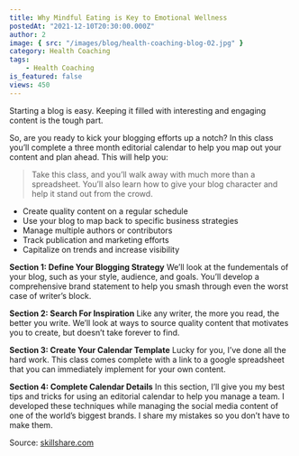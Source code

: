 ```yaml
---
title: Why Mindful Eating is Key to Emotional Wellness
postedAt: "2021-12-10T20:30:00.000Z"
author: 2
image: { src: "/images/blog/health-coaching-blog-02.jpg" }
category: Health Coaching
tags:
    - Health Coaching
is_featured: false
views: 450
---
```


Starting a blog is easy. Keeping it filled with interesting and engaging content is the tough part.

So, are you ready to kick your blogging efforts up a notch? In this class you’ll complete a three month editorial calendar to help you map out your content and plan ahead. This will help you:

> Take this class, and you’ll walk away with much more than a spreadsheet. You’ll also learn how to give your blog character and help it stand out from the crowd.

-   Create quality content on a regular schedule
-   Use your blog to map back to specific business strategies
-   Manage multiple authors or contributors
-   Track publication and marketing efforts
-   Capitalize on trends and increase visibility

**Section 1: Define Your Blogging Strategy**
We’ll look at the fundementals of your blog, such as your style, audience, and goals. You’ll develop a comprehensive brand statement to help you smash through even the worst case of writer’s block.

**Section 2: Search For Inspiration**
Like any writer, the more you read, the better you write. We’ll look at ways to source quality content that motivates you to create, but doesn’t take forever to find.

**Section 3: Create Your Calendar Template**
Lucky for you, I’ve done all the hard work. This class comes complete with a link to a google spreadsheet that you can immediately implement for your own content.

**Section 4: Complete Calendar Details**
In this section, I’ll give you my best tips and tricks for using an editorial calendar to help you manage a team. I developed these techniques while managing the social media content of one of the world’s biggest brands. I share my mistakes so you don’t have to make them.

Source: [skillshare.com](https://skillshare.com)
